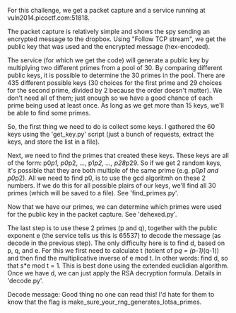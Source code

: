 For this challenge, we get a packet capture and a service running at vuln2014.picoctf.com:51818.

The packet capture is relatively simple and shows the spy sending an encrypted message to the dropbox. Using "Follow TCP stream", we get the public key that was used and the encrypted message (hex-encoded).

The service (for which we get the code) will generate a public key by multiplying two different primes from a pool of 30. By comparing different public keys, it is possible to determine the 30 primes in the pool. There are 435 different possible keys (30 choices for the first prime and 29 choices for the second prime, divided by 2 because the order doesn't matter). We don't need all of them; just enough so we have a good chance of each prime being used at least once. As long as we get more than 15 keys, we'll be able to find some primes.

So, the first thing we need to do is collect some keys. I gathered the 60 keys using the 'get_key.py' script (just a bunch of requests, extract the keys, and store the list in a file).

Next, we need to find the primes that created these keys. These keys are all of the form: p0*p1, p0*p2, ..., p1*p2, ..., p28*p29. So if we get 2 random keys, it's possible that they are both multiple of the same prime (e.g. p0*p1 and p0*p2). All we need to find p0, is to use the gcd algoritmh on these 2 numbers. If we do this for all possible plairs of our keys, we'll find all 30 primes (which will be saved to a file). See 'find_primes.py'.

Now that we have our primes, we can determine which primes were used for the public key in the packet capture. See 'dehexed.py'.

The last step is to use these 2 primes (p and q), together with the public exponent e (the service tells us this is 65537) to decode the message (as decode in the previous step). The only difficulty here is to find d, based on p, q, and e. For this we first need to calculate t (totient of p*q = (p-1)*(q-1)) and then find the multiplicative inverse of e mod t. In other words: find d, so that s*e mod t = 1. This is best done using the extended euclidian algorithm.
Once we have d, we can just apply the RSA decryption formula. Details in 'decode.py'.

Decode message: Good thing no one can read this! I'd hate for them to know that the flag is make_sure_your_rng_generates_lotsa_primes.
